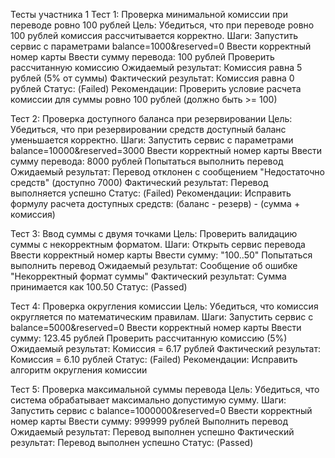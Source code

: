 Тесты участника 1
Тест 1: Проверка минимальной комиссии при переводе ровно 100 рублей
Цель: Убедиться, что при переводе ровно 100 рублей комиссия рассчитывается корректно.
Шаги:
Запустить сервис с параметрами balance=1000&reserved=0
Ввести корректный номер карты
Ввести сумму перевода: 100 рублей
Проверить рассчитанную комиссию
Ожидаемый результат: Комиссия равна 5 рублей (5% от суммы)
Фактический результат: Комиссия равна 0 рублей
Статус: (Failed)
Рекомендации: Проверить условие расчета комиссии для суммы ровно 100 рублей (должно быть >= 100)

Тест 2: Проверка доступного баланса при резервировании
Цель: Убедиться, что при резервировании средств доступный баланс уменьшается корректно.
Шаги:
Запустить сервис с параметрами balance=10000&reserved=3000
Ввести корректный номер карты
Ввести сумму перевода: 8000 рублей
Попытаться выполнить перевод
Ожидаемый результат: Перевод отклонен с сообщением "Недостаточно средств" (доступно 7000)
Фактический результат: Перевод выполняется успешно
Статус: (Failed)
Рекомендации: Исправить формулу расчета доступных средств: (баланс - резерв) - (сумма + комиссия)

Тест 3: Ввод суммы с двумя точками
Цель: Проверить валидацию суммы с некорректным форматом.
Шаги:
Открыть сервис перевода
Ввести корректный номер карты
Ввести сумму: "100..50"
Попытаться выполнить перевод
Ожидаемый результат: Сообщение об ошибке "Некорректный формат суммы"
Фактический результат: Сумма принимается как 100.50
Статус: (Passed)

Тест 4: Проверка округления комиссии
Цель: Убедиться, что комиссия округляется по математическим правилам.
Шаги:
Запустить сервис с balance=5000&reserved=0
Ввести корректный номер карты
Ввести сумму: 123.45 рублей
Проверить рассчитанную комиссию (5%)
Ожидаемый результат: Комиссия = 6.17 рублей
Фактический результат: Комиссия = 6.10 рублей
Статус: (Failed)
Рекомендации: Исправить алгоритм округления комиссии

Тест 5: Проверка максимальной суммы перевода
Цель: Убедиться, что система обрабатывает максимально допустимую сумму.
Шаги:
Запустить сервис с balance=1000000&reserved=0
Ввести корректный номер карты
Ввести сумму: 999999 рублей
Выполнить перевод
Ожидаемый результат: Перевод выполнен успешно
Фактический результат: Перевод выполнен успешно
Статус: (Passed)
